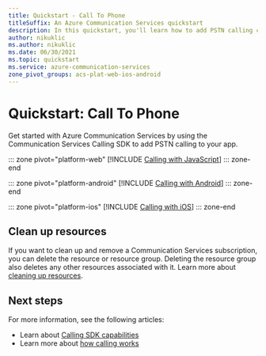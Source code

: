 ```yaml
---
title: Quickstart - Call To Phone
titleSuffix: An Azure Communication Services quickstart
description: In this quickstart, you'll learn how to add PSTN calling capabilities to your app using Azure Communication Services.
author: nikuklic
ms.author: nikuklic
ms.date: 06/30/2021
ms.topic: quickstart
ms.service: azure-communication-services
zone_pivot_groups: acs-plat-web-ios-android
---
```


# Quickstart: Call To Phone

Get started with Azure Communication Services by using the Communication Services Calling SDK to add PSTN calling to your app.

::: zone pivot="platform-web"
[!INCLUDE [Calling with JavaScript](./includes/pstn/pstn-call-js.md)]
::: zone-end

::: zone pivot="platform-android"
[!INCLUDE [Calling with Android](./includes/pstn/pstn-call-android.md)]
::: zone-end

::: zone pivot="platform-ios"
[!INCLUDE [Calling with iOS](./includes/pstn/pstn-call-ios.md)]
::: zone-end

## Clean up resources

If you want to clean up and remove a Communication Services subscription, you can delete the resource or resource group. Deleting the resource group also deletes any other resources associated with it. Learn more about [cleaning up resources](../create-communication-resource.md#clean-up-resources).

## Next steps

For more information, see the following articles:

- Learn about [Calling SDK capabilities](./calling-client-samples.md)
- Learn more about [how calling works](../../concepts/voice-video-calling/about-call-types.md)
